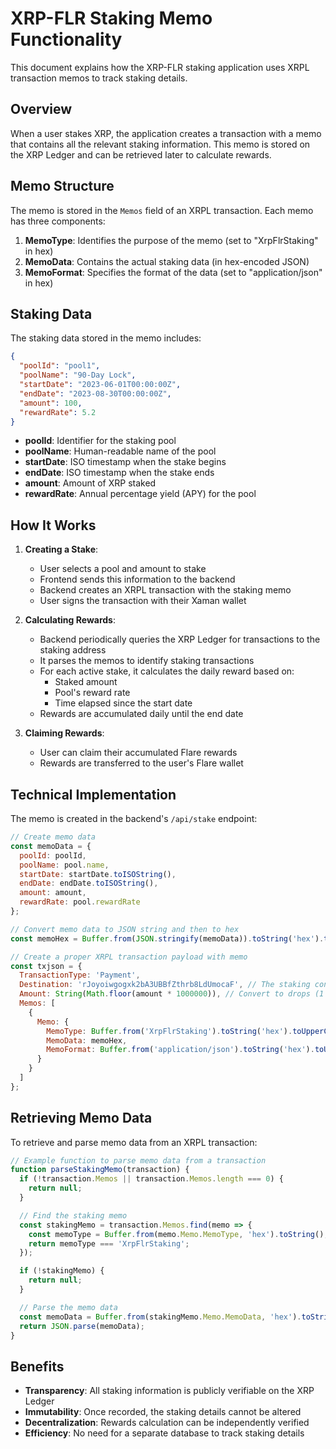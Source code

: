 # XRP-FLR Staking Memo Functionality

This document explains how the XRP-FLR staking application uses XRPL transaction memos to track staking details.

## Overview

When a user stakes XRP, the application creates a transaction with a memo that contains all the relevant staking information. This memo is stored on the XRP Ledger and can be retrieved later to calculate rewards.

## Memo Structure

The memo is stored in the `Memos` field of an XRPL transaction. Each memo has three components:

1. **MemoType**: Identifies the purpose of the memo (set to "XrpFlrStaking" in hex)
2. **MemoData**: Contains the actual staking data (in hex-encoded JSON)
3. **MemoFormat**: Specifies the format of the data (set to "application/json" in hex)

## Staking Data

The staking data stored in the memo includes:

```json
{
  "poolId": "pool1",
  "poolName": "90-Day Lock",
  "startDate": "2023-06-01T00:00:00Z",
  "endDate": "2023-08-30T00:00:00Z",
  "amount": 100,
  "rewardRate": 5.2
}
```

- **poolId**: Identifier for the staking pool
- **poolName**: Human-readable name of the pool
- **startDate**: ISO timestamp when the stake begins
- **endDate**: ISO timestamp when the stake ends
- **amount**: Amount of XRP staked
- **rewardRate**: Annual percentage yield (APY) for the pool

## How It Works

1. **Creating a Stake**:
   - User selects a pool and amount to stake
   - Frontend sends this information to the backend
   - Backend creates an XRPL transaction with the staking memo
   - User signs the transaction with their Xaman wallet

2. **Calculating Rewards**:
   - Backend periodically queries the XRP Ledger for transactions to the staking address
   - It parses the memos to identify staking transactions
   - For each active stake, it calculates the daily reward based on:
     - Staked amount
     - Pool's reward rate
     - Time elapsed since the start date
   - Rewards are accumulated daily until the end date

3. **Claiming Rewards**:
   - User can claim their accumulated Flare rewards
   - Rewards are transferred to the user's Flare wallet

## Technical Implementation

The memo is created in the backend's `/api/stake` endpoint:

```javascript
// Create memo data
const memoData = {
  poolId: poolId,
  poolName: pool.name,
  startDate: startDate.toISOString(),
  endDate: endDate.toISOString(),
  amount: amount,
  rewardRate: pool.rewardRate
};

// Convert memo data to JSON string and then to hex
const memoHex = Buffer.from(JSON.stringify(memoData)).toString('hex').toUpperCase();

// Create a proper XRPL transaction payload with memo
const txjson = {
  TransactionType: 'Payment',
  Destination: 'rJoyoiwgogxk2bA3UBBfZthrb8LdUmocaF', // The staking contract address
  Amount: String(Math.floor(amount * 1000000)), // Convert to drops (1 XRP = 1,000,000 drops)
  Memos: [
    {
      Memo: {
        MemoType: Buffer.from('XrpFlrStaking').toString('hex').toUpperCase(),
        MemoData: memoHex,
        MemoFormat: Buffer.from('application/json').toString('hex').toUpperCase()
      }
    }
  ]
};
```

## Retrieving Memo Data

To retrieve and parse memo data from an XRPL transaction:

```javascript
// Example function to parse memo data from a transaction
function parseStakingMemo(transaction) {
  if (!transaction.Memos || transaction.Memos.length === 0) {
    return null;
  }

  // Find the staking memo
  const stakingMemo = transaction.Memos.find(memo => {
    const memoType = Buffer.from(memo.Memo.MemoType, 'hex').toString();
    return memoType === 'XrpFlrStaking';
  });

  if (!stakingMemo) {
    return null;
  }

  // Parse the memo data
  const memoData = Buffer.from(stakingMemo.Memo.MemoData, 'hex').toString();
  return JSON.parse(memoData);
}
```

## Benefits

- **Transparency**: All staking information is publicly verifiable on the XRP Ledger
- **Immutability**: Once recorded, the staking details cannot be altered
- **Decentralization**: Rewards calculation can be independently verified
- **Efficiency**: No need for a separate database to track staking details
